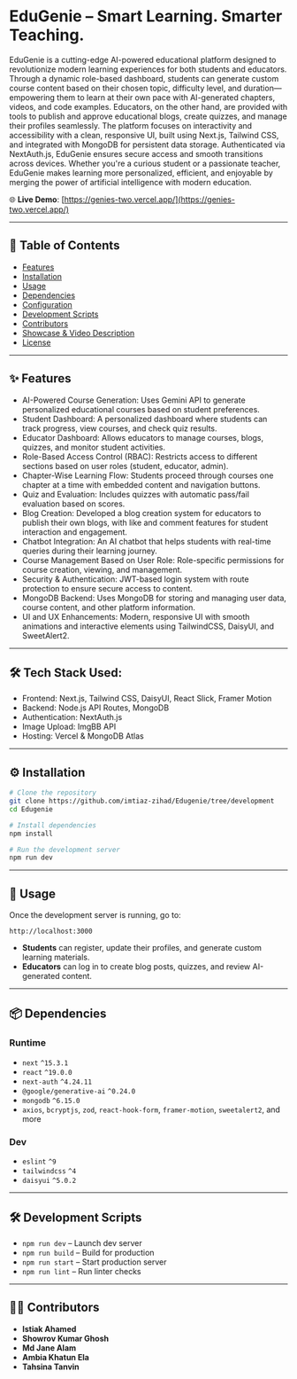 # EduGenie – Smart Learning. Smarter Teaching.

EduGenie is a cutting-edge AI-powered educational platform designed to revolutionize modern learning experiences for both students and educators. Through a dynamic role-based dashboard, students can generate custom course content based on their chosen topic, difficulty level, and duration—empowering them to learn at their own pace with AI-generated chapters, videos, and code examples. Educators, on the other hand, are provided with tools to publish and approve educational blogs, create quizzes, and manage their profiles seamlessly. The platform focuses on interactivity and accessibility with a clean, responsive UI, built using Next.js, Tailwind CSS, and integrated with MongoDB for persistent data storage. Authenticated via NextAuth.js, EduGenie ensures secure access and smooth transitions across devices. Whether you're a curious student or a passionate teacher, EduGenie makes learning more personalized, efficient, and enjoyable by merging the power of artificial intelligence with modern education.

🌐 **Live Demo**: [https://genies-two.vercel.app/](https://genies-two.vercel.app/)

---

## 📑 Table of Contents

- [Features](#features)
- [Installation](#installation)
- [Usage](#usage)
- [Dependencies](#dependencies)
- [Configuration](#configuration)
- [Development Scripts](#development-scripts)
- [Contributors](#contributors)
- [Showcase & Video Description](#showcase--video-description)
- [License](#license)

---

## ✨ Features

- AI-Powered Course Generation: Uses Gemini API to generate personalized educational courses based on student preferences.
- Student Dashboard: A personalized dashboard where students can track progress, view courses, and check quiz results.
- Educator Dashboard: Allows educators to manage courses, blogs, quizzes, and monitor student activities.
- Role-Based Access Control (RBAC): Restricts access to different  sections based on user roles (student, educator, admin).
- Chapter-Wise Learning Flow: Students proceed through courses one chapter at a time with embedded content and navigation buttons.
- Quiz and Evaluation: Includes quizzes with automatic pass/fail evaluation based on scores.
- Blog Creation: Developed a blog creation system for educators to publish their own blogs, with like and comment features for student interaction and engagement.
- Chatbot Integration: An AI chatbot that helps students with real-time queries during their learning journey.
- Course Management Based on User Role: Role-specific permissions for course creation, viewing, and management.
- Security & Authentication: JWT-based login system with route protection to ensure secure access to content.
- MongoDB Backend: Uses MongoDB for storing and managing user data, course content, and other platform information.
- UI and UX Enhancements: Modern, responsive UI with smooth animations and interactive elements using TailwindCSS, DaisyUI, and SweetAlert2.

---

## 🛠️ Tech Stack Used:
- Frontend: Next.js, Tailwind CSS, DaisyUI, React Slick, Framer Motion  
- Backend: Node.js API Routes, MongoDB
- Authentication: NextAuth.js  
- Image Upload: ImgBB API  
- Hosting: Vercel & MongoDB Atlas

---

## ⚙️ Installation

```bash
# Clone the repository
git clone https://github.com/imtiaz-zihad/Edugenie/tree/development
cd Edugenie

# Install dependencies
npm install

# Run the development server
npm run dev
```

---

## 🚀 Usage

Once the development server is running, go to:

```
http://localhost:3000
```

- **Students** can register, update their profiles, and generate custom learning materials.
- **Educators** can log in to create blog posts, quizzes, and review AI-generated content.

---

## 📦 Dependencies

### Runtime

- `next` `^15.3.1`
- `react` `^19.0.0`
- `next-auth` `^4.24.11`
- `@google/generative-ai` `^0.24.0`
- `mongodb` `^6.15.0`
- `axios`, `bcryptjs`, `zod`, `react-hook-form`, `framer-motion`, `sweetalert2`, and more

### Dev

- `eslint` `^9`
- `tailwindcss` `^4`
- `daisyui` `^5.0.2`

---

## 🛠️ Development Scripts

- `npm run dev` – Launch dev server
- `npm run build` – Build for production
- `npm run start` – Start production server
- `npm run lint` – Run linter checks

---

## 👨‍💻 Contributors

- **Istiak Ahamed**
- **Showrov Kumar Ghosh**
- **Md Jane Alam**
- **Ambia Khatun Ela**
- **Tahsina Tanvin**